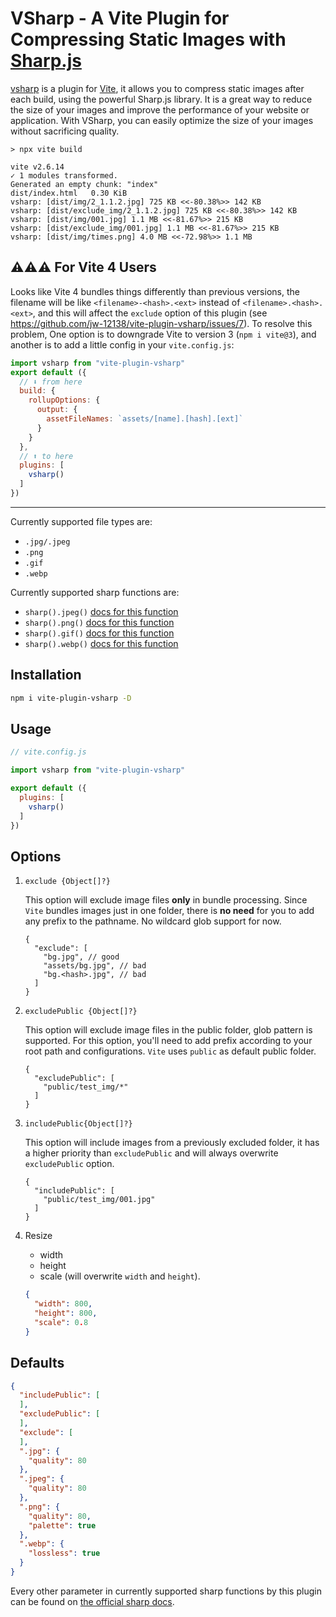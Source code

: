 # VSharp - A Vite Plugin for Compressing Static Images with [Sharp.js](https://www.npmjs.com/package/sharp)

> 

[vsharp](https://github.com/jw-12138/vite-plugin-vsharp) is a plugin for [Vite](https://github.com/vitejs/vite), it allows you to compress static images after each build, using the powerful Sharp.js library. It is a great way to reduce the size of your images and improve the performance of your website or application. With VSharp, you can easily optimize the size of your images without sacrificing quality.

```text
> npx vite build

vite v2.6.14 
✓ 1 modules transformed.
Generated an empty chunk: "index"
dist/index.html   0.30 KiB
vsharp: [dist/img/2_1.1.2.jpg] 725 KB <<-80.38%>> 142 KB
vsharp: [dist/exclude_img/2_1.1.2.jpg] 725 KB <<-80.38%>> 142 KB
vsharp: [dist/img/001.jpg] 1.1 MB <<-81.67%>> 215 KB
vsharp: [dist/exclude_img/001.jpg] 1.1 MB <<-81.67%>> 215 KB
vsharp: [dist/img/times.png] 4.0 MB <<-72.98%>> 1.1 MB
```

## ⚠️⚠️⚠️ For Vite 4 Users

Looks like Vite 4 bundles things differently than previous versions, the filename will be like `<filename>-<hash>.<ext>` instead of `<filename>.<hash>.<ext>`, and this will affect the `exclude` option of this plugin (see https://github.com/jw-12138/vite-plugin-vsharp/issues/7). To resolve this problem, One option is to downgrade Vite to version 3 (`npm i vite@3`), and another is to add a little config in your `vite.config.js`: 

```javascript
import vsharp from "vite-plugin-vsharp"
export default ({
  // ⬇️ from here
  build: {
    rollupOptions: {
      output: {
        assetFileNames: `assets/[name].[hash].[ext]`
      }
    }
  },
  // ⬆️ to here
  plugins: [
    vsharp()
  ]
})
```

--- 

Currently supported file types are:

- `.jpg/.jpeg`
- `.png`
- `.gif`
- `.webp`

Currently supported sharp functions are:

- `sharp().jpeg()` [docs for this function](https://sharp.pixelplumbing.com/api-output#jpeg)
- `sharp().png()` [docs for this function](https://sharp.pixelplumbing.com/api-output#png)
- `sharp().gif()` [docs for this function](https://sharp.pixelplumbing.com/api-output#gif)
- `sharp().webp()` [docs for this function](https://sharp.pixelplumbing.com/api-output#webp)

## Installation

```bash
npm i vite-plugin-vsharp -D
```

## Usage

```javascript
// vite.config.js

import vsharp from "vite-plugin-vsharp"

export default ({
  plugins: [
    vsharp()
  ]
})
```

## Options

1. `exclude {Object[]?}`  
   
   This option will exclude image files **only** in bundle processing. Since `Vite` bundles images just in one folder, there
   is **no need** for you to add any prefix to the pathname. No wildcard glob support for now.
   
   ```json5
   {
     "exclude": [
       "bg.jpg", // good
       "assets/bg.jpg", // bad
       "bg.<hash>.jpg", // bad
     ]
   }
   ```

2. `excludePublic {Object[]?}` 

   This option will exclude image files in the public folder, glob pattern is supported. For this option, you'll need to add prefix according to your root path and configurations. `Vite` uses `public` as default public folder.

   ```json5
   {
     "excludePublic": [
       "public/test_img/*"
     ]
   }
   ```
   
3. `includePublic{Object[]?}` 

   This option will include images from a previously excluded folder, it has a higher priority than `excludePublic` and will always overwrite `excludePublic` option.

   ```json5
   {
     "includePublic": [
       "public/test_img/001.jpg"
     ]
   }
   ```
   
4. Resize

   - width
   - height
   - scale (will overwrite `width` and `height`). 

   ```json
   {
     "width": 800,
     "height": 800,
     "scale": 0.8
   }
   ```



## Defaults

```json
{
  "includePublic": [
  ],
  "excludePublic": [
  ],
  "exclude": [
  ],
  ".jpg": {
    "quality": 80
  },
  ".jpeg": {
    "quality": 80
  },
  ".png": {
    "quality": 80,
    "palette": true
  },
  ".webp": {
    "lossless": true
  }
}
```

Every other parameter in currently supported sharp functions by this plugin can be found
on [the official sharp docs](https://sharp.pixelplumbing.com/api-constructor).
